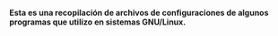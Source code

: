 **Esta es una recopilación de archivos de configuraciones de algunos programas que utilizo en sistemas GNU/Linux.**
